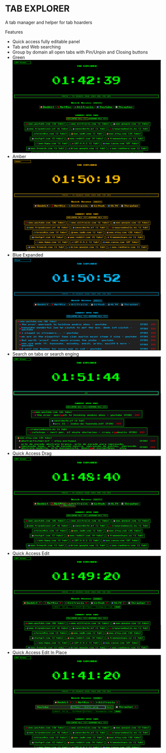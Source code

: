# TAB EXPLORER
A tab manager and helper for tab hoarders

Features 
- Quick access fully editable panel
- Tab and Web searching
- Group by domain all open tabs with Pin/Unpin and Closing buttons
- Green![GreenNormal](https://raw.githubusercontent.com/eddieatjollyroger/New-Tab-Explorer/refs/heads/main/TabExplorer/Screens/GreenNormal.png)
- Amber![AmberNormal](https://raw.githubusercontent.com/eddieatjollyroger/New-Tab-Explorer/refs/heads/main/TabExplorer/Screens/Amber.png)
- Blue Expanded![BlueExpanded](https://raw.githubusercontent.com/eddieatjollyroger/New-Tab-Explorer/refs/heads/main/TabExplorer/Screens/BlueExpanded.png)
- Search on tabs or search enging ![GreenSearch](https://raw.githubusercontent.com/eddieatjollyroger/New-Tab-Explorer/refs/heads/main/TabExplorer/Screens/GreenSearch.png)
- Quick Access Drag![GreenQuickAccessDrag](https://raw.githubusercontent.com/eddieatjollyroger/New-Tab-Explorer/refs/heads/main/TabExplorer/Screens/GreenQuickAccessDrag.png)
- Quick Access Edit![GreenQuickAccessEdit](https://raw.githubusercontent.com/eddieatjollyroger/New-Tab-Explorer/refs/heads/main/TabExplorer/Screens/GreenQuickAccessEdit.png)
- Quick Access Edit In Place![GreenQuickAccessEditInPlace](https://raw.githubusercontent.com/eddieatjollyroger/New-Tab-Explorer/refs/heads/main/TabExplorer/Screens/GreenQuickAccessEditInPlace.png)

